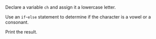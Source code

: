 Declare a variable `ch` and assign it a lowercase letter.

Use an `if`-`else` statement to determine if the character is a vowel or a consonant.

Print the result.
